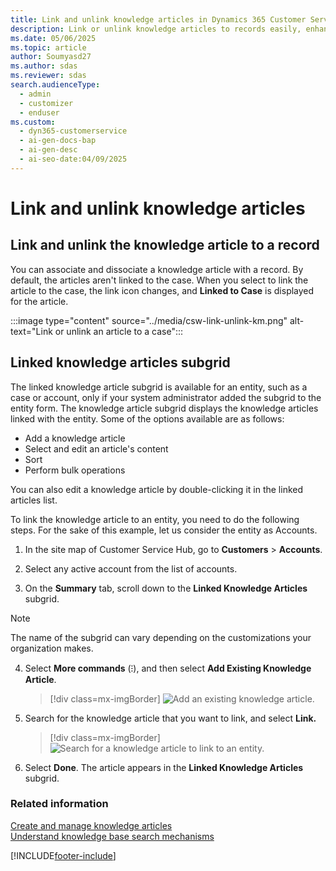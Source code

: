 ```yaml
---
title: Link and unlink knowledge articles in Dynamics 365 Customer Service
description: Link or unlink knowledge articles to records easily, enhancing case management, and accessibility in your system.
ms.date: 05/06/2025
ms.topic: article
author: Soumyasd27
ms.author: sdas
ms.reviewer: sdas
search.audienceType:
  - admin
  - customizer
  - enduser
ms.custom:
  - dyn365-customerservice
  - ai-gen-docs-bap
  - ai-gen-desc
  - ai-seo-date:04/09/2025
---
```


# Link and unlink knowledge articles

## Link and unlink the knowledge article to a record

You can associate and dissociate a knowledge article with a record. By default, the articles aren't linked to the case. When you select to link the article to the case, the link icon changes, and **Linked to Case** is displayed for the article.

:::image type="content" source="../media/csw-link-unlink-km.png" alt-text="Link or unlink an article to a case":::


## Linked knowledge articles subgrid

The linked knowledge article subgrid is available for an entity, such as a case or account, only if your system administrator added the subgrid to the entity form. The knowledge article subgrid displays the knowledge articles linked with the entity. Some of the options available are as follows:

- Add a knowledge article
- Select and edit an article's content
- Sort
- Perform bulk operations
 
You can also edit a knowledge article by double-clicking it in the linked articles list.

To link the knowledge article to an entity, you need to do the following steps. For the sake of this example, let us consider the entity as Accounts.

1. In the site map of Customer Service Hub, go to **Customers** > **Accounts**.

2. Select any active account from the list of accounts.

3. On the **Summary** tab, scroll down to the **Linked Knowledge Articles** subgrid.

  > [!NOTE]
  > The name of the subgrid can vary depending on the customizations your organization makes.

4. Select **More commands** (⁝), and then select **Add Existing Knowledge Article**.

   > [!div class=mx-imgBorder]
   > ![Add an existing knowledge article.](../media/add-existing-knowledge-article.png "Add an existing knowledge article")

5. Search for the knowledge article that you want to link, and select **Link.**

   > [!div class=mx-imgBorder]
   > ![Search for a knowledge article to link to an entity.](../media/search-related-article.png "Search for a related knowledge article to link to an entity")

6. Select **Done**. The article appears in the **Linked Knowledge Articles** subgrid.

### Related information

[Create and manage knowledge articles](customer-service-hub-user-guide-knowledge-article.md)  
[Understand knowledge base search mechanisms](knowledge-base-search-methods.md)  


[!INCLUDE[footer-include](../../includes/footer-banner.md)]
